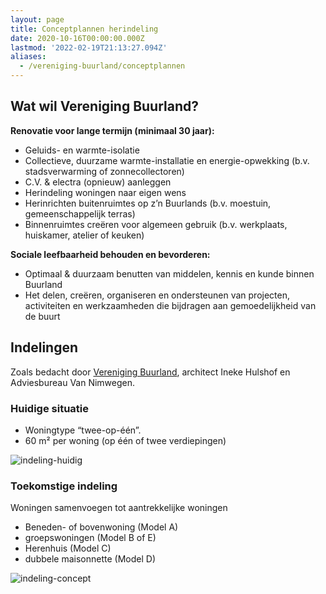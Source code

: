 ```yaml
---
layout: page
title: Conceptplannen herindeling
date: 2020-10-16T00:00:00.000Z
lastmod: '2022-02-19T21:13:27.094Z'
aliases:
  - /vereniging-buurland/conceptplannen
---
```

## Wat wil Vereniging Buurland? 
**Renovatie voor lange termijn (minimaal 30 jaar):**
- Geluids- en warmte-isolatie
- Collectieve, duurzame warmte-installatie en energie-opwekking (b.v. stadsverwarming of zonnecollectoren)
- C.V. & electra (opnieuw) aanleggen
- Herindeling woningen naar eigen wens
- Herinrichten buitenruimtes op z’n Buurlands (b.v. moestuin, gemeenschappelijk terras)
- Binnenruimtes creëren voor algemeen gebruik (b.v. werkplaats, huiskamer, atelier of keuken)

**Sociale leefbaarheid behouden en bevorderen:**
- Optimaal & duurzaam benutten van middelen, kennis en kunde binnen Buurland
- Het delen, creëren, organiseren en ondersteunen van projecten, activiteiten en werkzaamheden die bijdragen aan gemoedelijkheid van de buurt


## Indelingen
Zoals bedacht door [Vereniging Buurland](/vereniging-buurland), architect Ineke Hulshof en Adviesbureau Van Nimwegen. 

### Huidige situatie
- Woningtype “twee-op-één”.
- 60 m² per woning (op één of twee verdiepingen)

![indeling-huidig](/images/indeling-huidig.png)

### Toekomstige indeling
Woningen samenvoegen tot aantrekkelijke woningen
- Beneden- of bovenwoning (Model A)
- groepswoningen (Model B of E)
- Herenhuis (Model C)
- dubbele maisonnette (Model D)

![indeling-concept](/images/indeling-concept.png)